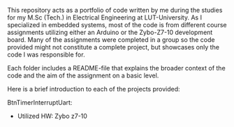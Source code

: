 This repository acts as a portfolio of code written by me during the studies for my M.Sc (Tech.) in Electrical Engineering at LUT-University. 
As I specialized in embedded systems, most of the code is from different course assignments utilizing either an Arduino or the Zybo-Z7-10 development board.
Many of the assignments were completed in a group so the code provided might not constitute a complete project, but showcases only the code I was responsible for.

Each folder includes a README-file that explains the broader context of the code and the aim of the assignment on a basic level.

Here is a brief introduction to each of the projects provided:

BtnTimerInterruptUart:
- Utilized HW: Zybo z7-10 
